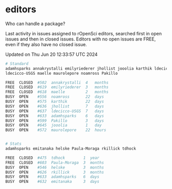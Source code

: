 # editors

Who can handle a package?

Last activity in issues assigned to rOpenSci editors, searched first in open
issues and then in closed issues. Editors with no open issues are FREE, even if
they also have no closed issue.


Updated on Thu Jun 20 12:33:57 UTC 2024

```bash
# Standard
adamhsparks annakrystalli emilyriederer jhollist jooolia karthik ldecicco
ldecicco-USGS maelle maurolepore noamross Pakillo

FREE  CLOSED  #502  annakrystalli  4   months
FREE  CLOSED  #619  emilyriederer  3   months
FREE  CLOSED  #618  maelle         2   months
BUSY  OPEN    #556  noamross       22  days
BUSY  OPEN    #575  karthik        22  days
BUSY  OPEN    #636  jhollist       7   days
BUSY  OPEN    #637  ldecicco-USGS  7   days
BUSY  OPEN    #633  adamhsparks    6   days
BUSY  OPEN    #599  Pakillo        3   days
BUSY  OPEN    #645  jooolia        1   day
BUSY  OPEN    #572  maurolepore    22  hours


# Stats
adamhsparks emitanaka helske Paula-Moraga rkillick tdhock

FREE  CLOSED  #475  tdhock        1  year
FREE  CLOSED  #603  Paula-Moraga  3  months
BUSY  OPEN    #546  helske        3  months
BUSY  OPEN    #626  rkillick      3  months
BUSY  OPEN    #633  adamhsparks   6  days
BUSY  OPEN    #632  emitanaka     3  days
```
